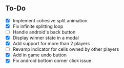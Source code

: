 ## To-Do

- [x] Implement cohesive split animation
- [x] Fix infinite splitting loop
- [ ] Handle android's back button
- [x] Display winner state in a modal
- [x] Add support for more than 2 players
- [ ] Revamp indicator for cells owned by other players
- [x] Add in game undo button
- [x] Fix android bottom corner click issue
